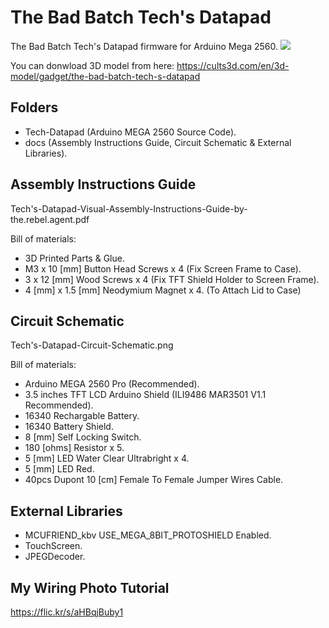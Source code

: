 # The Bad Batch Tech's Datapad
The Bad Batch Tech's Datapad firmware for Arduino Mega 2560.
[![](https://files.cults3d.com/uploaders/14083317/illustration-file/d00f1ca8-f2a7-4ee1-a8b8-2fb5ebc503c4/Tech.Datapad.MKV.5.png)](https://cults3d.com/en/3d-model/gadget/the-bad-batch-tech-s-datapad)

You can donwload 3D model from here:
https://cults3d.com/en/3d-model/gadget/the-bad-batch-tech-s-datapad

## Folders
- Tech-Datapad (Arduino MEGA 2560 Source Code).
- docs (Assembly Instructions Guide, Circuit Schematic & External Libraries).
## Assembly Instructions Guide
Tech's-Datapad-Visual-Assembly-Instructions-Guide-by-the.rebel.agent.pdf

Bill of materials:
- 3D Printed Parts & Glue.
- M3 x 10 [mm] Button Head Screws x 4 (Fix Screen Frame to Case).
- 3 x 12 [mm] Wood Screws x 4 (Fix TFT Shield Holder to Screen Frame).
- 4 [mm] x 1.5 [mm] Neodymium Magnet x 4. (To Attach Lid to Case) 
## Circuit Schematic
Tech's-Datapad-Circuit-Schematic.png

Bill of materials:
- Arduino MEGA 2560 Pro (Recommended).
- 3.5 inches TFT LCD Arduino Shield (ILI9486 MAR3501 V1.1 Recommended).
- 16340 Rechargable Battery.
- 16340 Battery Shield.
- 8 [mm] Self Locking Switch.
- 180 [ohms] Resistor x 5.
- 5 [mm] LED Water Clear Ultrabright x 4.
- 5 [mm] LED Red.
- 40pcs Dupont 10 [cm] Female To Female Jumper Wires Cable.
## External Libraries
- MCUFRIEND_kbv USE_MEGA_8BIT_PROTOSHIELD Enabled.
- TouchScreen.
- JPEGDecoder.


## My Wiring Photo Tutorial

https://flic.kr/s/aHBqjBuby1 
